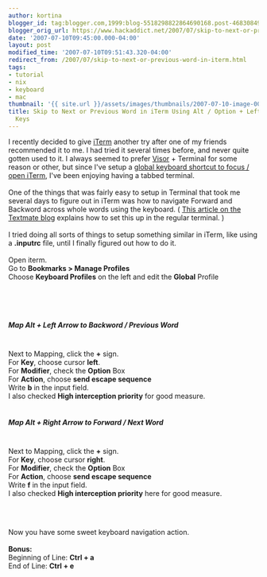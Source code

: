 ```yaml
---
author: kortina
blogger_id: tag:blogger.com,1999:blog-5518298822864690168.post-4683084925530178244
blogger_orig_url: https://www.hackaddict.net/2007/07/skip-to-next-or-previous-word-in-iterm.html
date: '2007-07-10T09:45:00.000-04:00'
layout: post
modified_time: '2007-07-10T09:51:43.320-04:00'
redirect_from: /2007/07/skip-to-next-or-previous-word-in-iterm.html
tags:
- tutorial
- nix
- keyboard
- mac
thumbnail: '{{ site.url }}/assets/images/thumbnails/2007-07-10-image-0000.png'
title: Skip to Next or Previous Word in iTerm Using Alt / Option + Left or Right Arrow
  Keys
---
```


I recently decided to give <a href="http://iterm.sourceforge.net/" title="iTerm">iTerm</a> another try after one of my friends recommended it to me.  I had tried it several times before, and never quite gotten used to it.  I always seemed to prefer <a href="http://docs.blacktree.com/visor/visor?DokuWiki=77deb4ed41f242810e2c1a43e3f4c6f7" title="visor:visor [docs]">Visor</a> + Terminal for some reason or other, but since I've setup a <a href="/2007/07/setup-global-keyboard-shortcuts-to-open.html" title="hackaddict.net: Setup Global Keyboard Shortcuts to Open Any App with Quicksilver">global keyboard shortcut to focus / open iTerm</a>, I've been enjoying having a tabbed terminal.<br/><br/>One of the things that was fairly easy to setup in Terminal that took me several days to figure out in iTerm was how to navigate Forward and Backword across whole words using the keyboard.  ( <a href="http://macromates.com/blog/2006/word-movement-in-terminal/" title="TextMate Blog » Word Movement in Terminal">This article on the Textmate blog</a> explains how to set this up in the regular terminal. )<br/><br/>I tried doing all sorts of things to setup something similar in iTerm, like using a <b>.inputrc</b> file, until I finally figured out how to do it.<br/><br/>Open iterm.<br/>Go to <b>Bookmarks &gt; Manage Profiles</b><br/>Choose <b>Keyboard Profiles</b> on the left and edit the <b>Global</b> Profile<br/><br/><img alt="" border="0" id="BLOGGER_PHOTO_ID_5085564513604521714" src="{{ site.url }}/assets/images/posts/2007-07-10-image-0000.png" style="display:block; margin:0px auto 10px; text-align:center; "/><br/><br/><h5>Map Alt + Left Arrow to Backword / Previous Word</h5><br/>Next to Mapping, click the <b>+</b> sign.<br/>For <b>Key</b>, choose cursor <b>left</b>.<br/>For <b>Modifier</b>, check the <b>Option</b> Box<br/>For <b>Action</b>, choose <b>send escape sequence</b><br/>Write <b>b</b> in the input field.<br/>I also checked <b>High interception priority</b> for good measure.<br/><br/><h5>Map Alt + Right Arrow to Forward / Next Word</h5><br/>Next to Mapping, click the <b>+</b> sign.<br/>For <b>Key</b>, choose cursor <b>right</b>.<br/>For <b>Modifier</b>, check the <b>Option</b> Box<br/>For <b>Action</b>, choose <b>send escape sequence</b><br/>Write <b>f</b> in the input field.<br/>I also checked <b>High interception priority</b> here for good measure.<br/><br/><img alt="" border="0" id="BLOGGER_PHOTO_ID_5085564389050470114" src="{{ site.url }}/assets/images/posts/2007-07-10-image-0001.png" style="display:block; margin:0px auto 10px; text-align:center; "/><br/><br/>Now you have some sweet keyboard navigation action.<br/><br/><b>Bonus:</b><br/>Beginning of Line: <b>Ctrl + a</b><br/>End of Line: <b>Ctrl + e</b>